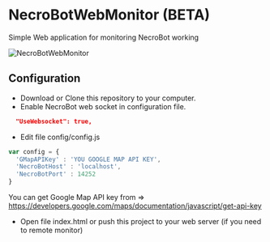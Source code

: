 # NecroBotWebMonitor (BETA)
Simple Web application for monitoring NecroBot working

![NecroBotWebMonitor](https://s10.postimg.org/tpbw5qsk9/screenshort.png)

## Configuration
- Download or Clone this repository to your computer.
- Enable NecroBot web socket in configuration file.
```json
  "UseWebsocket": true,
```
- Edit file config/config.js

```js
var config = {
  'GMapAPIKey' : 'YOU GOOGLE MAP API KEY',
  'NecroBotHost' : 'localhost',
  'NecroBotPort' : 14252
}
```
You can get Google Map API key from => https://developers.google.com/maps/documentation/javascript/get-api-key

- Open file index.html or push this project to your web server (if you need to remote monitor)
